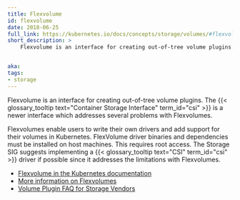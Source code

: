 ```yaml
---
title: Flexvolume
id: flexvolume
date: 2018-06-25
full_link: https://kubernetes.io/docs/concepts/storage/volumes/#flexvolume
short_description: >
    Flexvolume is an interface for creating out-of-tree volume plugins. The {{< glossary_tooltip text="Container Storage Interface" term_id="csi" >}} is a newer interface which addresses several problems with Flexvolumes.


aka:
tags:
- storage
---
```

 Flexvolume is an interface for creating out-of-tree volume plugins. The {{< glossary_tooltip text="Container Storage Interface" term_id="csi" >}} is a newer interface which addresses several problems with Flexvolumes.

<!--more-->

Flexvolumes enable users to write their own drivers and add support for their volumes in Kubernetes. FlexVolume driver binaries and dependencies must be installed on host machines. This requires root access. The Storage SIG suggests implementing a {{< glossary_tooltip text="CSI" term_id="csi" >}} driver if possible since it addresses the limitations with Flexvolumes.

* [Flexvolume in the Kubernetes documentation](https://kubernetes.io/docs/concepts/storage/volumes/#flexvolume)
* [More information on Flexvolumes](https://github.com/kubernetes/community/blob/master/contributors/devel/flexvolume.md)
* [Volume Plugin FAQ for Storage Vendors](https://github.com/kubernetes/community/blob/master/sig-storage/volume-plugin-faq.md)